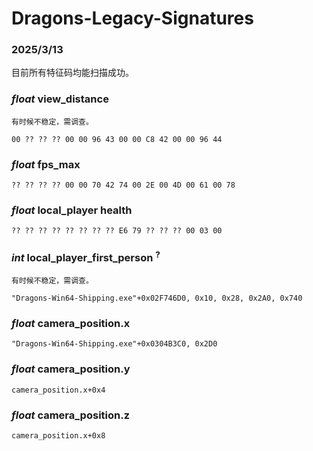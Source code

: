 # Dragons-Legacy-Signatures

### 2025/3/13

目前所有特征码均能扫描成功。

### *float* view_distance
`有时候不稳定，需调查。`

`00 ?? ?? ?? 00 00 96 43 00 00 C8 42 00 00 96 44`

### *float* fps_max
`?? ?? ?? ?? 00 00 70 42 74 00 2E 00 4D 00 61 00 78`

### *float* local_player health
`?? ?? ?? ?? ?? ?? ?? ?? E6 79 ?? ?? ?? 00 03 00`

### *int* local_player_first_person <sup>?</sup>
`有时候不稳定，需调查。`

`"Dragons-Win64-Shipping.exe"+0x02F746D0, 0x10, 0x28, 0x2A0, 0x740`

### *float* camera_position.x

`"Dragons-Win64-Shipping.exe"+0x0304B3C0, 0x2D0`

### *float* camera_position.y

`camera_position.x+0x4`

### *float* camera_position.z

`camera_position.x+0x8`
